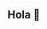 ## Hola  👋

<!--
**dasuma/dasuma** is a ✨ _special_ ✨ repository because its `README.md` (this file) appears on your GitHub profile.

[![trophy](https://github-profile-trophy.vercel.app/?username=dasuma&theme=onedark)](https://github.com/ryo-ma/github-profile-trophy)
